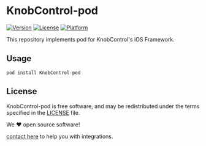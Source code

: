 # KnobControl-pod

[![Version](https://img.shields.io/cocoapods/v/KnobControl-pod.svg?style=flat)](http://cocoapods.org/pods/KnobControl-pod)
[![License](https://img.shields.io/cocoapods/l/KnobControl-pod.svg?style=flat&color=green)](https://github.com/ppm-manish/KnobControl-pod/blob/master/LICENSE)
[![Platform](https://img.shields.io/cocoapods/p/KnobControl-pod.svg?style=flat&color=blue)](http://cocoapods.org/pods/KnobControl-pod)

This repository implements pod for KnobControl's iOS Framework.

## Usage

`pod install KnobControl-pod`

## License

KnobControl-pod  is free software, and may be redistributed
under the terms specified in the [LICENSE] file.

We :heart: open source software!

  [contact here](mailto:manish.kumar@paypermint.in?subject=Help%20with%20iOS%20Integration%20using%20CocoaPods) to help you with integrations.

  [CocoaPods]: http://cocoapods.org
  [contributors]: https://github.com/ppm-manish/KnobControl-pod/graphs/contributors
  [LICENSE]: /LICENSE
